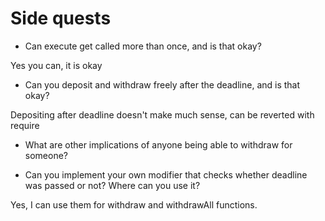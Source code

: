 # Side quests
- Can execute get called more than once, and is that okay? 

Yes you can, it is okay

- Can you deposit and withdraw freely after the deadline, and is that okay?

Depositing after deadline doesn't make much sense, can be reverted with require

- What are other implications of anyone being able to withdraw for someone?

- Can you implement your own modifier that checks whether deadline was passed or not? Where can you use it?

Yes, I can use them for withdraw and withdrawAll functions.